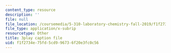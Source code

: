 ```yaml
---
content_type: resource
description: ''
file: null
file_location: /coursemedia/5-310-laboratory-chemistry-fall-2019/f1f2734e75fd5cd996736f20e3fc0c56_sV_yiHbMUF8.vtt
file_type: application/x-subrip
resourcetype: Other
title: 3play caption file
uid: f1f2734e-75fd-5cd9-9673-6f20e3fc0c56
---
```

